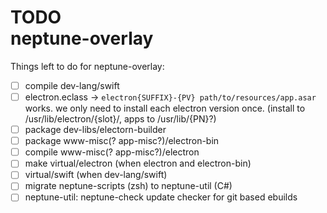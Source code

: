 # TODO<br/>neptune-overlay

Things left to do for neptune-overlay:

- [ ] compile dev-lang/swift
- [ ] electron.eclass -> `electron{SUFFIX}-{PV} path/to/resources/app.asar` works. we only need to install each electron version once. (install to /usr/lib/electron/{slot}/, apps to /usr/lib/{PN}?)
- [ ] package dev-libs/electorn-builder
- [ ] package www-misc(? app-misc?)/electron-bin
- [ ] compile www-misc(? app-misc?)/electron
- [ ] make virtual/electron (when electron and electron-bin)
- [ ] virtual/swift (when dev-lang/swift)
- [ ] migrate neptune-scripts (zsh) to neptune-util (C#)
- [ ] neptune-util: neptune-check update checker for git based ebuilds
